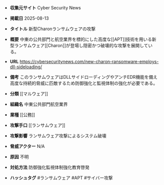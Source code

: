 - **収集元サイト**
Cyber Security News

- **掲載日**
2025-08-13

- **タイトル**
新型Charonランサムウェアの攻撃

- **概要**
中東の公共部門と航空業界を標的にした高度な[[APT]]技術を用いる新型ランサムウェア[[Charon]]が登場し隠密かつ破壊的な攻撃を展開している。

- **URL**
https://cybersecuritynews.com/new-charon-ransomware-employs-dll-sideloading/

- **備考**
このランサムウェアはDLLサイドローディングやアンチEDR機能を備え高度な持続的脅威に匹敵するため防御強化と監視体制の強化が必要である。

- **分類**
[[マルウェア]]

- **組織名**
中東公共部門航空業界

- **業種**
[[公務]]

- **攻撃手口**
[[ランサムウェア]]

- **攻撃影響**
ランサムウェア攻撃によるシステム破壊

- **脅威アクター**
N/A

- **原因**
不明

- **対処方法**
防御強化監視体制強化教育啓発

- **ハッシュタグ**
#ランサムウェア #APT #サイバー攻撃
